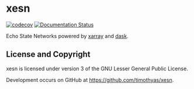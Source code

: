# xesn

[![codecov](https://codecov.io/gh/timothyas/xesn/graph/badge.svg?token=X1Z9BZB5XS)](https://codecov.io/gh/timothyas/xesn)
[![Documentation Status](https://readthedocs.org/projects/xesn/badge/?version=latest)](https://xesn.readthedocs.io/en/latest/?badge=latest)

Echo State Networks powered by
[xarray](https://docs.xarray.dev/en/stable/)
and
[dask](https://www.dask.org/).


## License and Copyright

xesn is licensed under version 3 of the GNU Lesser General Public License.

Development occurs on GitHub at <https://github.com/timothyas/xesn>.
